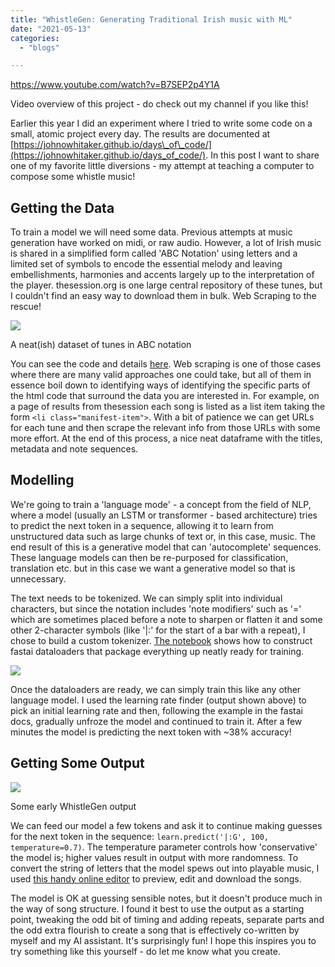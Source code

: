 ```yaml
---
title: "WhistleGen: Generating Traditional Irish music with ML"
date: "2021-05-13"
categories:
  - "blogs"

---
```


https://www.youtube.com/watch?v=B7SEP2p4Y1A

Video overview of this project - do check out my channel if you like this!

Earlier this year I did an experiment where I tried to write some code on a small, atomic project every day. The results are documented at [https://johnowhitaker.github.io/days\_of\_code/](https://johnowhitaker.github.io/days_of_code/). In this post I want to share one of my favorite little diversions - my attempt at teaching a computer to compose some whistle music!

## Getting the Data

To train a model we will need some data. Previous attempts at music generation have worked on midi, or raw audio. However, a lot of Irish music is shared in a simplified form called 'ABC Notation' using letters and a limited set of symbols to encode the essential melody and leaving embellishments, harmonies and accents largely up to the interpretation of the player. thesession.org is one large central repository of these tunes, but I couldn't find an easy way to download them in bulk. Web Scraping to the rescue!

![](https://datasciencecastnethome.files.wordpress.com/2021/05/screenshot-from-2021-05-13-16-09-35.png?w=737)

A neat(ish) dataset of tunes in ABC notation

You can see the code and details [here](https://johnowhitaker.github.io/days_of_code/Web_Scraping_ABC.html). Web scraping is one of those cases where there are many valid approaches one could take, but all of them in essence boil down to identifying ways of identifying the specific parts of the html code that surround the data you are interested in. For example, on a page of results from thesession each song is listed as a list item taking the form `<li class="manifest-item">`. With a bit of patience we can get URLs for each tune and then scrape the relevant info from those URLs with some more effort. At the end of this process, a nice neat dataframe with the titles, metadata and note sequences.

## Modelling

We're going to train a 'language mode' - a concept from the field of NLP, where a model (usually an LSTM or transformer - based architecture) tries to predict the next token in a sequence, allowing it to learn from unstructured data such as large chunks of text or, in this case, music. The end result of this is a generative model that can 'autocomplete' sequences. These language models can then be re-purposed for classification, translation etc. but in this case we want a generative model so that is unnecessary.

The text needs to be tokenized. We can simply split into individual characters, but since the notation includes 'note modifiers' such as '=' which are sometimes placed before a note to sharpen or flatten it and some other 2-character symbols (like '|:' for the start of a bar with a repeat), I chose to build a custom tokenizer. [The notebook](https://colab.research.google.com/drive/1-MWn5BbYXAz_rA9JO6Z53tAb7JHm49_Z#scrollTo=YLgOZjavz2Yj) shows how to construct fastai dataloaders that package everything up neatly ready for training.

![](https://datasciencecastnethome.files.wordpress.com/2021/05/lr_plot_whistle.png?w=397)

Once the dataloaders are ready, we can simply train this like any other language model. I used the learning rate finder (output shown above) to pick an initial learning rate and then, following the example in the fastai docs, gradually unfroze the model and continued to train it. After a few minutes the model is predicting the next token with ~38% accuracy!

## Getting Some Output

![](https://datasciencecastnethome.files.wordpress.com/2021/05/screenshot-from-2021-03-25-14-10-32.png?w=1024)

Some early WhistleGen output

We can feed our model a few tokens and ask it to continue making guesses for the next token in the sequence: `learn.predict('|:G', 100, temperature=0.7)`. The temperature parameter controls how 'conservative' the model is; higher values result in output with more randomness. To convert the string of letters that the model spews out into playable music, I used [this handy online editor](https://editor.drawthedots.com/) to preview, edit and download the songs.

The model is OK at guessing sensible notes, but it doesn't produce much in the way of song structure. I found it best to use the output as a starting point, tweaking the odd bit of timing and adding repeats, separate parts and the odd extra flourish to create a song that is effectively co-written by myself and my AI assistant. It's surprisingly fun! I hope this inspires you to try something like this yourself - do let me know what you create.
